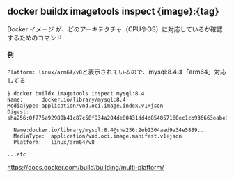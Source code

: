 
## docker buildx imagetools inspect {image}:{tag}
Docker イメージ が、どのアーキテクチャ（CPUやOS）に対応しているか確認するためのコマンド

#### 例

`Platform: linux/arm64/v8`と表示されているので、mysql:8.4は「arm64」対応してる
```
$ docker buildx imagetools inspect mysql:8.4
Name:      docker.io/library/mysql:8.4
MediaType: application/vnd.oci.image.index.v1+json
Digest:    sha256:0f775a92980b41c87c58f934a204de80431dd4d854057160ec1cb936663eabe9

  Name:docker.io/library/mysql:8.4@sha256:2eb1304aed9a34e5889...
  MediaType:  application/vnd.oci.image.manifest.v1+json
  Platform:   linux/arm64/v8

...etc
```


https://docs.docker.com/build/building/multi-platform/